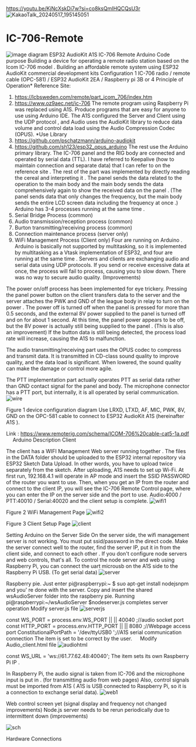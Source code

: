 https://youtu.be/KjNcXskDi7w?si=co8ksQmIHQCQsU3r
![KakaoTalk_20240517_195145051](https://github.com/kimjonghyub/IC-706-Remote/assets/169359949/edb3428a-baf4-489a-b66a-e5b123dbc3e9)

# IC-706-Remote
![image diagram](https://github.com/kimjonghyub/IC-706-Remote/assets/169359949/f5456743-14b6-4478-a748-644a5889d70f)
ESP32 AudioKit A1S IC-706 Remote Arduino Code
purpose
 Building a  device for operating a  remote radio station  based on the Icom  IC-706 model .
 Building an  affordable remote system using ESP32 AudioKit  commercial development kits
Configuration
1 IC-706 radio / remote  cable (OPC-581) /  ESP32 AudioKit  2EA /  Raspberry pi 3B or 4
Principle
 of Operation* Reference Site:
1.	https://lcbsweden.com/remote/part_icom_706/index.htm
2.	https://www.oz9aec.net/ic-706
 The remote  program  using Raspberry Pi was  replaced using A1S.
 Produce programs that are  easy for  anyone to  use using Arduino  IDE.
The A1S configured the Server and Client using the UDP protocol , and Audio uses the AudioKit  library to  reduce data volume  and control data load using the  Audio Compression Codec (OPUS).
*Use Library
1.	https://github.com/pschatzmann/arduino-audiokit
2.	https://github.com/sh123/esp32_opus_arduino
The rest  use the Arduino  primary library.
The IC-706 panel and the  RIG body  are connected and  operated by  serial data (TTL).
I have  referred to Keepalive (how to  maintain connection  and separate data) that I can refer to on the reference site .  The  rest of  the part was  implemented by  directly reading the  cereal and interpreting it .
The panel  sends the  data related to  the operation to the  main body and the  main body  sends the  data comprehensively again to  show the  received data on the panel . (The panel  sends data that  only changes the  frequency, but the  main body  sends the entire  LCD screen data including the  frequency at  once .)
Arduino  has  3-4 processes  running at  the same time .
1.	Serial Bridge  Process (common)
2.	Audio transmission/reception process (common)
3.	Burton transmitting/receiving process (common)
4.	Connection maintenance process (server only)
5.	WiFi  Management Process (Client only)
Four are  running on Arduino .  Arduino is  basically  not supported by multitasking,  so it is  implemented by multitasking as a Vtask  implementation of  ESP32,  and four are  running at  the same time .
Servers and clients are exchanging audio and serial data using UDP protocols.
If you send or receive excessive data at once, the process will fail to process, causing you to slow down. There was no way to secure audio quality. (Improvements)

The power on/off process has been implemented for eye trickery.
 Pressing the panel power  button on the client  transfers data to the server and the  server attaches the  PWK and  GND of the  league body in  relay to turn on the power .  The power off is  turned off when the panel is  pressed for  more than 0.5  seconds,  and the  external 8V power supplied to the panel is  turned off and on for  about 1  second. At this time, the panel  power  appears to be  off, but  the 8V power is  actually still being supplied to the panel . (This is also an improvement) If the  button data is  still being  detected, the  process load rate will  increase,  causing the  A1S to  malfunction.

The audio transmitting/receiving part  uses the OPUS codec to  compress and  transmit data. It is transmitted in CD-class sound quality to improve quality, and the data load is significant.  When lowered, the sound quality  can make the damage or  control more agile.

The PTT implementation part actually  operates PTT as  serial data rather than  GND contact signal for the panel and  body. The microphone connector has a PTT port, but internally, it is all operated by serial communication.
 ![wire](https://github.com/kimjonghyub/IC-706-Remote/assets/169359949/ef120fc0-5443-470c-bfe0-4ad47587ffe5)

Figure 1  device configuration  diagram
 Use  LRXD, LTXD, AF, MIC, PWK, 8V, GND on the OPC-581  cable to  connect to ESP32 AudioKit  A1S (hereinafter A1S ).
 
Link : https://www.remoterig.com/schema/ICOM-706%20cable-cat5-1a.pdf
 
Arduino  Description
Client
 
The client  has a WIFI Management Web server running together . The files in the DATA folder should be uploaded to the ESP32 internal repository via ESP32 Sketch Data Upload.
In other words, you have to upload twice  separately from the sketch.
 After uploading,  A1S needs to  set up Wi-Fi. At first run,  192.168.4.1  will operate in  AP mode and  insert the  SSID PASSWORD of the  router you  want to  use. Then, when you  get an IP from the router and  connect to the  client IP, you  will see the  IC-706 Remote Control page,  where you  can enter the IP on the server side  and the  port to  use. Audio:4000  / PTT:40010 / Serial:40020 and the client setup is  complete.
 ![wifi1](https://github.com/kimjonghyub/IC-706-Remote/assets/169359949/ddd1cbc7-3359-462b-9724-2d443abcded9)

Figure 2 WiFi  Management Page
 ![wifi2](https://github.com/kimjonghyub/IC-706-Remote/assets/169359949/e96cd0c5-e427-46bb-a552-1888346d27fc)

Figure 3  Client Setup  Page
![client](https://github.com/kimjonghyub/IC-706-Remote/assets/169359949/5a3dfcab-2f4f-484d-bb0c-99b0894542b3)






Setting Arduino on the Server Side
On the server side, the wifi  management server is  not working.  You must put ssid/password in the direct code. Make the  server connect well to the  router,  find the  server IP,  put it in from the client side, and  connect to  each other . If you don't configure node servers and web controls, that's all.
 To control the  node server and web  using Raspberry Pi, you  can connect the uart microusb on the  A1S side to the Raspberry Pi  USB. (To get serial data)
 ![server](https://github.com/kimjonghyub/IC-706-Remote/assets/169359949/b3673518-7deb-46d3-8689-c007024c4ca4)


Raspberry pie.
 Just enter pi@raspberrypi:~  $ suo  apt-get install nodejsnpm and you' re done with the  server.
 Copy and  insert the shared wsAudioServer  folder into the raspberry  pie.
Running pi@raspberrypi:~/wsAudioServer $nodeserver.js completes server operation
Modify server.js file
 ![serverjs](https://github.com/kimjonghyub/IC-706-Remote/assets/169359949/0b0cf4ec-4b7f-488b-863d-197c1e5eece4)


const  WS_PORT = process.env.WS_PORT  || || 40040 ;//audio socket port
const  HTTP_PORT = process.env.HTTP_PORT  || || 8080 ;//Webpage  access port
ConstitutionalPortPath = '/dev/ttyUSB0 ';//A1S serial communication connection
The item is set to be correct by the user.
 
Modify Audio_client.html file
 ![audiohtml](https://github.com/kimjonghyub/IC-706-Remote/assets/169359949/12a1fc81-fcdc-4433-8a44-851290034788)

const  WS_URL =  'ws://61.77.62.48:40040';  The item  sets  its own Raspberry Pi IP .

In Raspberry Pi, the  audio signal is  taken from  IC-706 and the  microphone input is  put in . (for transmitting  audio from  web pages)
Also, control signals must be imported from A1S  ( A1S  is USB  connected to Raspberry Pi, so it  is a  connection to  exchange serial data).
 ![web1](https://github.com/kimjonghyub/IC-706-Remote/assets/169359949/3fbab52a-fc3f-4fbc-b6fe-1b20887b7831)




Web control screen yet (signal display and frequency not changed improvements)
Node.js server needs to be rerun periodically due to intermittent down (improvements)


![sch](https://github.com/kimjonghyub/IC-706-Remote/assets/169359949/a3ef7482-e3e7-4738-8d32-443cc82e746a)





Hardware Connections
 

 

